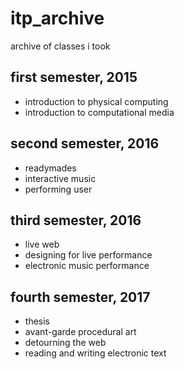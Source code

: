 # itp_archive
archive of classes i took

## first semester, 2015

* introduction to physical computing
* introduction to computational media

## second semester, 2016

* readymades
* interactive music
* performing user

## third semester, 2016

* live web
* designing for live performance
* electronic music performance

## fourth semester, 2017

* thesis
* avant-garde procedural art
* detourning the web
* reading and writing electronic text
